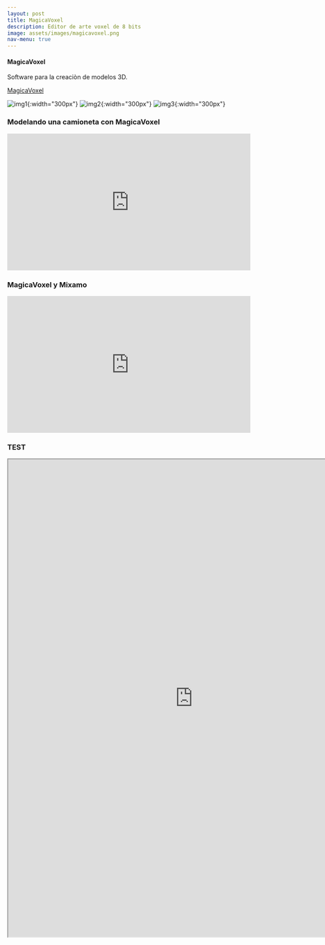 ```yaml
---
layout: post
title: MagicaVoxel
description: Editor de arte voxel de 8 bits
image: assets/images/magicavoxel.png
nav-menu: true
---
```


#### MagicaVoxel


Software para la creaciòn de modelos 3D.

[MagicaVoxel](https://ephtracy.github.io)

![img1](https://ephtracy.github.io/image/snap2016-07-02-17-16-08.png "MagicaVoxel"){:width="300px"}
![img2](https://ephtracy.github.io/image/monu8.png "MagicaVoxel - Monumento"){:width="300px"}
![img3](https://ephtracy.github.io/image/snap2016-06-11-22-31-48.png "MagicaVoxel - Ciudad"){:width="300px"}

### Modelando una camioneta con MagicaVoxel

<iframe width="560" height="315" src="https://www.youtube.com/embed/ntgLzaEfiZw" frameborder="0" allow="accelerometer; autoplay; encrypted-media; gyroscope; picture-in-picture" allowfullscreen></iframe>

### MagicaVoxel y Mixamo

<iframe width="560" height="315" src="https://www.youtube.com/embed/Cs8ov13J5y4" frameborder="0" allow="accelerometer; autoplay; encrypted-media; gyroscope; picture-in-picture" allowfullscreen></iframe>

### TEST
<iframe title="PDF in an i-Frame" src="https://github.com/dany2k9/Unity/blob/gh-pages/pdfs/Hoja de trabajo.pdf" frameborder="1" scrolling="auto" height="1100" width="850" ></iframe>
